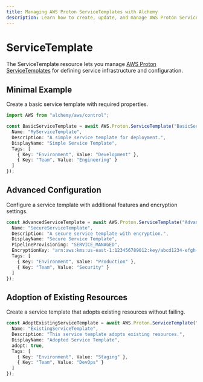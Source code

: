 ```yaml
---
title: Managing AWS Proton ServiceTemplates with Alchemy
description: Learn how to create, update, and manage AWS Proton ServiceTemplates using Alchemy Cloud Control.
---
```


# ServiceTemplate

The ServiceTemplate resource lets you manage [AWS Proton ServiceTemplates](https://docs.aws.amazon.com/proton/latest/userguide/) for defining service infrastructure and configuration.

## Minimal Example

Create a basic service template with required properties.

```ts
import AWS from "alchemy/aws/control";

const BasicServiceTemplate = await AWS.Proton.ServiceTemplate("BasicServiceTemplate", {
  Name: "MyServiceTemplate",
  Description: "A simple service template for deployment.",
  DisplayName: "Simple Service Template",
  Tags: [
    { Key: "Environment", Value: "Development" },
    { Key: "Team", Value: "Engineering" }
  ]
});
```

## Advanced Configuration

Configure a service template with additional features and encryption settings.

```ts
const AdvancedServiceTemplate = await AWS.Proton.ServiceTemplate("AdvancedServiceTemplate", {
  Name: "SecureServiceTemplate",
  Description: "A secure service template with encryption.",
  DisplayName: "Secure Service Template",
  PipelineProvisioning: "SERVICE_MANAGED",
  EncryptionKey: "arn:aws:kms:us-east-1:123456789012:key/abcd1234-efgh-5678-ijkl-90mnopqrst",
  Tags: [
    { Key: "Environment", Value: "Production" },
    { Key: "Team", Value: "Security" }
  ]
});
```

## Adoption of Existing Resources

Create a service template that adopts existing resources without failing.

```ts
const AdoptExistingServiceTemplate = await AWS.Proton.ServiceTemplate("AdoptExistingServiceTemplate", {
  Name: "ExistingServiceTemplate",
  Description: "This service template adopts existing resources.",
  DisplayName: "Adopted Service Template",
  adopt: true,
  Tags: [
    { Key: "Environment", Value: "Staging" },
    { Key: "Team", Value: "DevOps" }
  ]
});
```